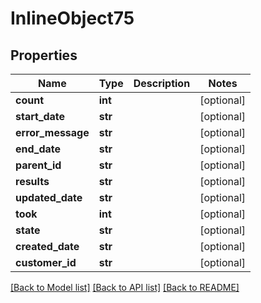 # InlineObject75

## Properties
Name | Type | Description | Notes
------------ | ------------- | ------------- | -------------
**count** | **int** |  | [optional] 
**start_date** | **str** |  | [optional] 
**error_message** | **str** |  | [optional] 
**end_date** | **str** |  | [optional] 
**parent_id** | **str** |  | [optional] 
**results** | **str** |  | [optional] 
**updated_date** | **str** |  | [optional] 
**took** | **int** |  | [optional] 
**state** | **str** |  | [optional] 
**created_date** | **str** |  | [optional] 
**customer_id** | **str** |  | [optional] 

[[Back to Model list]](../README.md#documentation-for-models) [[Back to API list]](../README.md#documentation-for-api-endpoints) [[Back to README]](../README.md)


